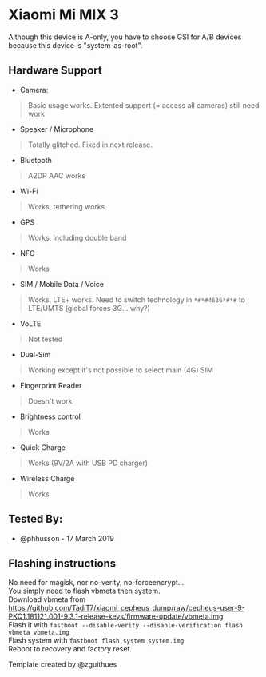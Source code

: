 # Xiaomi Mi MIX 3

Although this device is A-only, you have to choose GSI for A/B devices because this device is "system-as-root".

## Hardware Support

* Camera:
> Basic usage works. Extented support (= access all cameras) still need work

* Speaker / Microphone
> Totally glitched. Fixed in next release.

* Bluetooth
> A2DP AAC works

* Wi-Fi
> Works, tethering works

* GPS
> Works, including double band

* NFC
> Works

* SIM / Mobile Data / Voice
> Works, LTE+ works. Need to switch technology in `*#*#4636*#*#` to LTE/UMTS (global forces 3G... why?)

* VoLTE
> Not tested

* Dual-Sim
> Working except it's not possible to select main (4G) SIM

* Fingerprint Reader
> Doesn't work

* Brightness control
> Works

* Quick Charge
> Works (9V/2A with USB PD charger)

* Wireless Charge
> Works

## Tested By:
* @phhusson - 17 March 2019

## Flashing instructions

No need for magisk, nor no-verity, no-forceencrypt... \
You simply need to flash vbmeta then system. \
Download vbmeta from https://github.com/TadiT7/xiaomi_cepheus_dump/raw/cepheus-user-9-PKQ1.181121.001-9.3.1-release-keys/firmware-update/vbmeta.img \
Flash it with `fastboot --disable-verity --disable-verification flash vbmeta vbmeta.img` \
Flash system with `fastboot flash system system.img` \
Reboot to recovery and factory reset.


Template created by @zguithues